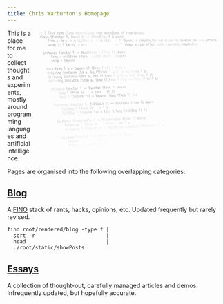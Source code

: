 ```yaml
---
title: Chris Warburton's Homepage
---
```

<img src="data:image/png;base64,iVBORw0KGgoAAAANSUhEUgAAAawAAAENCAMAAABkVqHVAAABtlBMVEUAAAC2trZra2tvb2+GhobF
xcWgoKBpaWlmZmazs7N1dXWvr691dXVUVFSamppwcHC9vb2ysrJ5eXmbm5ujo6PFxcWampq4uLhu
bm5hYWFjY2O9vb2IiIh3d3dra2vDw8O3t7fIyMhQUFC4uLijo6N9fX2Hh4doaGinp6dwcHCBgYFw
cHCJiYlfX1+3t7dpaWmRkZGDg4OqqqqXl5dERES1tbWCgoJnZ2ddXV3MzMy0tLRycnJ/f39QUFC9
vb2IiIhycnJXV1dycnJ4eHiKiopMTEzHx8dlZWVJSUnBwcFPT0+mpqagoKBdXV1YWFikpKTQ0NCn
p6dKSkphYWFmZmaVlZVzc3NJSUnMzMxhYWHFxcWpqanKyspeXl59fX1KSkqTk5OysrJdXV1/f39V
VVW3t7exsbFzc3O+vr5hYWG0tLSMjIzOzs5nZ2eDg4OlpaWrq6t+fn68vLyEhISxsbGoqKh0dHSC
goKZmZl9fX2MjIyGhoa9vb1NTU2Tk5PBwcGLi4u9vb1ra2uWlpbX19fQ0NBISEiampqSkpLU1NTG
xsZDQ0NCQkKqqqo6OjptbW22trY4ODgPZUksAAAAknRSTlMAAwEFCwEGCQMJEQ8iDA8bCgYVFCgd
OzYOIRUUHUIpFhskHRIZNipTHzIvRyJKIjkkOzMxFkcZQRlSPjxJKixSUERlTUMwPS9MRhFDWVhS
Ti8uJGhdRSw9DCdfGw4+J1gYXzhiYCpWV080Jk1ITTJhPFwxV1BJXUFUVDRpVTdPOV5cWWVXY2lK
Wj5sRGBqVW5rNHN4ZF8AAFLYSURBVHja7NyHVxtHHgfw78xs06oX1JAECCShBqiAQBIIEL3JmBaw
6ZhqU0x3Iba52E6xnfzHtyucS0h8F7+75O4S+IjZ376ZWT2xvzdvd7S7wq1bt27d+hWmx49oeXWI
4rfo9fhchBMAXsC/hQGMfrqF4TNR/IU413g1tCYac+2LDMBMGj/ipyk+ZXrCis9kHmwjQFaDf8du
EFsWfErXFAeA6RZi0vXUeAyCBz/X8Bh/Id0iFIwb8OlHY2nqdIvgZTcDwOu7/aIsUSdzuiWoRcWU
DqEwJFkm4AxK0QpQKFEDk5Y3a7REjUoxmWu10MyZYao1Q6s1EGLQQDBwUAky0TDKUdFJIDrLddQp
gtMzNfJMrfb0MCcDYyIkTqSMY1AxESTuIQDEbp2HqM1MBBXLraW3tm7GGMpFlMCsJV4Q/jLDK29E
2fQWBjbWeo3xOIzdGR0UvolRV2SeTsofvDPsJOrlAZDOzlNi3wH3pjQl7L0ZF/aaU1Bov29b5uY2
m2u+2hw0zLXto22zr2Fw04a2WlQ8c6Aj+319x/pgZfZo/2qvXkxtT/EFayGfQz6fU+t0bx+1nEcL
XPDc6ywWvNzBxVtLNIr5w05P4PCpx3ueowC4g86w5/xCB0A6MVL0nPe0dO4stBTySwDGL+1PjecX
sfBFYSn55lgsHS1r947v4c9LMFrBdBYK1fQ0yixRTIdYN5FHqb7bJUIVjkOa4ELSKxbK5d2TKQCs
W6a0YkSinOWyei/Fsb2kCYqGZ9hLKemq+Yq0Jde1c5V9D8DXVj8jfTagfpOi9iW3+WB7M9lsJQA0
64L9wcVSwbNhKbTkglDNB4yHgV1PyjtNhRPhtKdAChy3YXYVnfnzlqDdG5UpAGOIvrAsRaDKPy1Y
mkLUk7e88EZ0LwhQdzly2eMlF55hzs7klGNE88a6XC/gz4ub36XsdEWCyulFGRei8iRCejbphCUT
YlC4XgO9uRAdM2ReHfSGdQDomg686ZKRwunhE439hcFkX9YCqPwefY+/dzi0c6b95PdfJu9vdygZ
cTzTPhgGuJcaOL5E32ZynGw32wCQY0NsuMVesL54ErbMpqCKnIfDxoTo9eVAipxup0Ab3XRDFkNS
sSciRlmwU1ceWchPc6dQ7RYY5UaZtXt3K3G4+0QE2KEn+cKLvG2YTFXv2JtL+mB17f4xoQR/BVIU
ZexkCN1iJu3uXhF9rg2xnMDXQSauduJRvhhOeGcXeACzi01B2MOGs1gxH2u6sOl8mzYosvsvO+z2
hqrB6oYHfY6aausgyFHFXIPwsoFUf58yzT2o1pQaOky2ZBaK+pI9RUZe0FTC52nd4aGQCrP92h0l
T6G7tljeHoyEQz79gZc7F72W8/AJN51LQJHIhIxkB6qWpwwY1cObmPaE+lMGAIdy5WUicWHdMU3V
JIIjnsSbxy26TRO3bsVfAB0gKGvnoBOH9He3fnBZZtoZVEMzQ9BFsdL1g4j2GSMPhX/GD/Zcx4Vn
dc7AE4EL7GqgIB02B4L2OqtVU82POypZDY/KDlslrA6hKZlasiU7iCFpMwefWKHgdbscqnyEtG9Z
mItAxfX2Cy7iJ87nOv7uFsdmZ9Pp/l5jK3OLluk4C265oSA+H4OHltOrrMHIwAd7ZaG3XwRgdBIb
N91OjJpWjSu4QJp8LYbwAiFBLf4KZpz4V9hYGLoNHr+FpezD+MP4+0Mibi5RxBU9w08Y/VW/sAh2
l1ybRxP8Gr89fh+AwOMjjYDfxhF8gmThcJ0cMf5lzr//DeEPTvzafJr6787K1/acH9cl3sdwRdCZ
5V+0lqrwUUOJ4hdi91jwegrtNl0g7MEvWELtPK7xx3FjMT3DmwVQTk/BOBFMz6EsNESexsNGPWVK
NUchDgn6CTejTidPRU4ub7vTLuIKu0zYL4nTAFFjIIK1FkT7pQMAqa20ajBcjY8ELcqGv2n4ZltT
pyGyUqx1hLfY7D0HvhZqaHGTVguIUYZCCp6mCUAtnhYOABMAz4bSpPeISFs80pIRNwifO4izJ1FI
xcUo4qMDvHdtjEJBFvUIzQDv7/q7uhYXZ4Wx9yvh1xu6ocn3C3Rx4L0EID36XYDgSuHp8GVs7yBl
2ztz1B2+7bj3bnkTgPnd3vIRaWiDiud57UNHOV0Pvhn8JjlY2jR8P3VkenORrR0pXTStSxQHPeGm
wpjnSeeYFYA0c9jPADJyMDkqAJY4JdHVRy+4UDRO8p0rusn4Lm4OqVsQWf0q4ORCxtCunu+ccVKo
1tIITwy093axkC5kHnCvQUQmAP8MecUNBFDuZFrEj04v9paLU3hq2yN7Gu2977PDX8wRgKw/3h/R
Vn5DARBHNusw1WxmeaDqm/X15mcax/hIZbbKcG/kzoW5ZHjXk+Lz1eiZ970thAOFcn7zUGV7TosW
gE1ueQv54G5uQrcRWDjFdOdCt4yb40ALGD7oEQhNeoVot1HKrLZD1eWDcYJj8ig6xVH6SJxgQOQV
WnM4n+5NoIx2MnwUiVp7zgq4SO5pzjwj+8t969g0ALA/bD6u1nxTCUVHXzar7Rh0EECYs9W/HLTW
vXFUNHRk948dBWo3LBsonmxjvBhZsHdN6ygAvscJhW0jb58GEFt9cRC0y8XRyIKF66FLL2I6DjdH
o9fiIcVeljf2ngwZA52iMfIdVO446IQeWGs9cb4XM+5i2GWxfDCykO9Vi3+SoCzvBFwxKDwf0FAo
2s/qR+7tJl/cW+842l6uB7A9N5Ldx1f3oaitr6ju2K+E6tkDMrc96HA0OGqzDttwNpVcr3+zAOim
QHoiKW08sitAEeiFwtCdt0cB0NXggRwicX8+HJQ6GRLeRgtukNyrIFiokev0RuXihovFN3xQ8dEt
NOoBfyY31KvXWWiu0w1Xp5PryjHWyFDm4YBEAAohwMwRErCbPVbhXm1yvFpIjlsBaB401TWY5ih+
oaoSNdqKca2mmtwz22z1xNaktVgA5uGh8cXM+oWr+TGXhoJvkWU3FBaxlbqpTGWdBTIFjMabPOn6
CUl/ZrZb8VuIlsetPwSl+I/xPMoIVDzBp/ECQEQzVOR6J5EAHA/K/THXgCnKeArIWnyKyYArhqQA
mw2/dO3jOmP4JxjDL46rFTUAuXPtWJQhcqECV4gGn08OhfEfq9mmTR3JSgxrcb8C2hLFJ91vBho+
XmTqeICfszcBXiOkHRmfEkyhLMyor8eDXxAj+A1eK1T1AUCO4VO0dlxhJRssewzX0VItfsJNEnya
qwvTQfyc+T5AHhLwKKOAV+atwxpIPKjEa48YKMPn8b8HKGXqH9RSRmm5KChj7McV/Ij9GAVGoBpu
oC+ak9WEI6h+pxX2as0gJqVolAXAa7RmqGqzkB7YNDwUyQoYtHK5nrNyMOcJuChBSwKfwI0WdVDN
G6UN3RjnNjph8Ytiq5ExnZ+SVwQK5tKxcpzVEeM0V+9rN/pdLqYjrsqDHbe+PygEnvpok48QX8Ss
C04TAFwyYGoKjpOm7CEBUGdPkQc7QKkO2uy4TYule/YeDYCqy5EWbthOAJi9XZpX0QDJxVuGOnNS
eyIa0Lf2e8YiFBCiE6cthc4lS6HctbKt2TT4kK/421dVX6/XQLG7EdR1nxvjl/tVz+KibzSQejqg
j47a8DnYwERG3x5/1O8LxaX2VwMiVJleYH4FCv13GxuZclKjITeu0ExgSI3kfOfygkAx0oIdB1Bx
/JiOv2vWvtycq0w9O6qsffllAwDS19dWzkpNH4Rsabu8yWC9MHe0/lBd37UXZewsgCpvw1b1+DVj
PwtwULgtbINvzJ882bGeT0c9B7u9uqKOYfYqSdPBRjX2R3XcRiQ0MhZ623UeCGxYi/X2M1mv2921
PtVRw0mV4cKWCPY8iQEQbPXNjqP98ZHtSy0Ag9VRb93j4XAgmXQclVocj7+vEwCQ1A6zJSMptc9O
XU/Cnkh1u7iVcL/37gFn6dH5vMaEEYBwyImX9UV70xMHgOo2LSFtX/Td+frrv9W2VQP8heWRu8kD
kiV3vvR15lsE2tmCi4gWn2eUwf2BiROtufiaazpOoXC1A/5+qBa3xl4zAEy0FIHyChV64xkRwLll
Z7UVilIQtu9LDtQOAmdWZAermkdq6tfJsgAVZ8p2qLGqDTBNoazPgbb9qTMOADOk7HBcgB9uBDn3
4UduF4HRQ6CgAEUZW3T6V4uxxo2CbjIQ0oxZzqc5fOQJnosAggmQgtT4In563L8jvvAGI7vyISXB
3AvNoQs43a5N4Cy2z9mh2LYv1w8azvbY/jYATbZUEpa1qHmGVIx7uT7y0pY8ewBF7Uu6sMDtSUCl
V9nabtnxn59uTUYL8rkkFSORnkIhAkXeitHKzp6z468pwN95VoPBhjuDpra/PXxYA6CQ97ZYA8CX
5prlXON8EHxiBWxmXcBn8bohdYtktSs+8F1nV5zhumh48b0LgDjQ1V3O/2zRAkt0zA3AvpsptUOR
8sLwrtIE0zKBfRzVRzibGkyO02YtVB1ZR58aNXMM5IxAVbGOr5t3musA6IYXjknTHsWTIuDN/ZSs
WQajjuC63px+NdHjOTl0WSyj3JjVuZDHFelRS36pfBiGkPDrChtxe/+JcBjcaRmQ3jLxxHCitTcC
Hgft/GKnfko4JgCODMPVZ6SQSCb3AdQdWfc0zTaYljnuWDu4XVpu0NauMwBk2cC9rX5rBtCztKM9
WMrr3Z3+UYuHbHAwTuhaMhYjFLs51mXLjReqbaR8dvE1GWy733bnq47BhgoAxlOdh4WA8Tq+ORz2
jCYrlib9YvuzJXyW6bvAhoxAI9O3e5legkJc0YMpRW1OTA54AchFqTuGK0udYbMabQe5xCkUrJPg
Xb1sNixXk9imiSzzJe0za705Ww3VnccdzwgUjnHw5fwAfKmyZvNsOAmgbtg2Yqo7IwhOAfNh/Gvs
MB/1PM17dcXcwiNjYiHgvcAVPhA4jACgjfmEs1h0FTKBxmI+z4reR9J4tOXU+yLG7SS4/Ft709mF
2KMZNgGoHz5q6DEFTNnjLA/wfcPr981H46gf4TpGOkzZB/X1R30EiuqLpYqzFBSGYkJK5GNcvke0
5k9ZkANdMWJ2ZxoKkgundXJ9ZXOSAKgZrNH0fX3n/p07pKavAopYrgWzFFwtSL+POZOVMLbT4AMz
PoulHdhqBd/76Fs2PZDhoGDv/SBxPxTOcLsvA4BON2ZcuCKJKPsi4boXhCp1jJQ9Ud1kT9Vhe5zY
SJ2mMvXAbK2EijQ02MjV3YRa1GpRVtmsqV6yljNXZ/QQmx0IRMB7Y/gNzM2xgxYGzi2KjDEl4COJ
45gaCacHc1KBMWklxsBEkVI9k0QmgYlUZIwXGCRe4qEQCKE85Qkh5U2JUisRgFBIFOqL/HTWRelf
4ibSJR6fw0zwD8K1TSQJYBRgPD5DwYnP41r4feZslH7mJwNjuHUNo/hX9DoAOhkAlXAlFq1FOEOA
a/P2uobP3MHWbdir8U+JLVAxHQUX4PG/Q2dmRKj60/i52SD+e2hgAR+FZSwY8S8xHYBg488HUGNE
wCs3wdUMkitIUHFWEInAdiaACFARgahBEMyEaAgVBJ5wAoSlYV7Wguc4vpwbPWUyEWQnEzmRKi/j
gZPKbiJ3e4hs4XlrJQyVWvwP0AFyFUev7yKhm8M/Q3n8vtyH0Riu9DcunEZcuoQcCDBjZFeynoYp
AJbrkaEweBMs52WkMV8UvNFyBmZDC85XBxHd005PLJTCQiGVurywACBTb4jtuHRv+PthNrz+AIrx
UrMajpbbOmzrw4bl42R96YJrLi1zPYN8XenUAECTz7QkitGe4oGyiDq9Yo/raUQK5HpaDgKcp6Cc
PzY3DDoGefzuekW0Gn2+mdbwjI7NPO+FioTdoD+0XnV4PW8s160xLhQfm4bCN9YlYiuDj0Rvk6BG
w+Xh6mMAfPPbkhm/J5dODDCUWQ5WJzPhyQW3rzenC02Hwz1+CQCddXVRAOFoK9OH6vWTwbX287tF
CWCTxtEWq5ch4pPynh7bocVKjm1QSYf3Dct1b7BuEl588bYKAMdl6wFM2Y/We6oCymnqkdaQPF7W
FLRYNweHYVb7HELTyeXeehOHXYnefJzrZCEX9JaCIRADnjQs9bA5x53HFfjdZXxD4a7+iSG9i1t0
v57tKmeLBu4Cve1QsQEjLccJP07CoVUGQM9c30KeRBkPyJGCXQI072x95Ymwhuw68J/r7SX0uY+/
firGXk1OxD2HlAaj3a4BrltX7OLK4yd/YgHAFccsSDwxjMKbW42eOAHzavRVgHgprCt8KV+YelMF
JIdRlrdhnRSE4zryluz3AagrHatNTfb1Z9l72uZsbbailBxZlyPjeKM1nkFFDwUk/MYXG409jWPp
7kfGqKUxg8h0oEnXA8Qc5BAvHdmKr/G783SOHcQtkxJaV8YaF2db1yT8wg+NKBuYQdH/vtsIwPko
uqaRvmNQzWzcR0vPIQeQF6nkiBJRv368SfAf0wXN0MUIruu/LHSyUcY2Wkd9B/Jamot4AdCoxeuD
gtPNY6GTfGvxNhVlJytf0tTLvJdB0wVbgLOG38hy9WU5wcTebH6jTRhSdk3KnnUAqGiuuNQA2qmp
kv3YZrfVNHWUqvdsw/lhw3DSWoqkCICVQETOJ1bWTu2Bp4mCr3gYGdqIxcKndtOFT3qyHnty3FbX
pm0j+L3Rxc7XXtot8iFXOtQbYhMMCn27BHGWQTU0ijL3ewR6Bzq3AMQ6yesqLHJQUYnfPXeV+76Z
6rloAdDhrVo24w+SfvrkEAMyVuKTgdHQhj4/2lgeWcWQGun8RiMbmOiyRMd8loG4GwAJDPRiVg++
l/K++ApJPdIh6GUAuFxPxGOwGEg4QoI5AwB+IRgxA1LMUu+pixgEKzMYdDphSbfExXRWojMSANTY
SpxGMe3kxKLOSWWZAydTp5ODIFPOwBHOxKsv/O4aN4o5jA1BF59/5f7QmaHlxLxOg5tIQ0XGKMq+
vdv6vD9Q3iOZXMjDFnl8JDCUxRzJoOfqDvh9AX8UTuLAJFCOsZ7pq+exVBIpRyrxoDzFf0fAiP8m
yhgDo4AS6SQnoaxcQa9PHUUXqKJcpXL976fxugTFH+X/fg4cd/7JntT9//tE/z3STf7nb926devW
rVu3bt26detPgOKTiJm/ivgkg5VozfiRxYybjEr4z4nzWxTXMUL1uCbWxBkb6nj8wnBWowbarPni
y/19DX7hTUp4MIUfBbZxk7Fz+tO6H5/kj0YzDD/T68I16Q2R4rpCwfChBRSglAclPMi9weS7rIMQ
IkAQAMEMFWnWEqg2zZXfbFebNdpaorUK0FaVqw0lmxbNlVBYBHCBqaCBTE8LLLi7IOcWcMMwPQ/G
GKheL7knZMbcMpizVQLnGoLFxaC4O9Hq1vvhEu+2G8HC/emxyV7q/tYFt66rnN+ZD/Myrrh7GVRP
PuieBp6EdsV8Zp/ld5KstLN37xJA83C2avO4Q7t+/ACKhvVsnRpN64R8VU/xoK2jri37sOrll8ME
gHU4WYsOOxS7SWbzXqY6/YezU+ankRbvbiaFmyX6tAIHoRcWXfeGe2Ziw9i6cTLrOnmUo6OdGedq
/JEEQH1YX5wgi+6JrRNuJtOfnp1wY7E9JPsn3Gko2Ile7Se1ptPplZN+GYCn+3DvfFX7ov5p1YjB
Qvaa9kzvai+b7cSRRc2m5qX9jWlOC0VNNVTkpQlt3zyrrm1D1VfatofPKucqoKjfBqpHoKgaGS5N
7d0PJQrhy7qdev7CG3170+71ytnhtVtzug29hLFeSE7jK/coOTG8FpnuxN39HIqJ0ahzUv7BNZqe
1cVnQcU1hpB4973+O4YyrxEKqf+HH9ohj4YkgFuN7Xevwlc4rH4STk2NDL/Dfv2lw0Lu9aFmOblv
30s6ysmqcKCsuQJ3NgVqbiOmr2wNNcsN9V98fNwE2j0zFMPP3tmLFYHUqkUWIrsIPuKsf43fzvp8
CwXoplicRE4ymB+DGIp/0L0SNoyv07B82Ar7oXj0HMi0uxt/aJcb27sgsbW7WPGnv2NrQyiLrUBB
o4tri/0nzwkANiGTbu+up5AIyPHDOlupVD8cObUDmmOKo3qttlRdV07WF0coq3yIypcEeKhV7zSu
78iOl4ec5kg9cBEo7p01B8KpFvvCo6hHzoEm4tGb9BC4yt1tEgtS0WSUT+DpdutfObt3u5eeN/a+
n9Y1ZqbboZh+BfhHMyF3FxsTx6LzrHctrB8NZTA6izJDBiqqaJWhonEf8m7v+YKlkc9Ye+x2zm4P
tjwBSIqAS9orTUlHLRSkhkJF+2pIDQEqzeCra2r5ioryyOJrKWr3oSIGjSgJVADHEcoAqmc37CqO
FPputG6erBgS71d4LLzXx7rmF9pbh3y4+60f7TN3oWDq0n83Lblpmmf+NI90GmKagbHf8cLfn/n3
G//yKIVKwkcEv6VuqbxdE0E5BjW48SRG8Rn0rRI+iXdRyv75exgIrvSV7ptqyw//lJFmcr+jQ4tP
izVnK9HSBFVBCzTlgeke3HTU+96CzzC06Ifx/eQi+1VDN0tPLG7h0+hU8uOoarZKFS85kGYTVJpm
UvFVx1zVF6QW1qoKqbqe4ie2/epn91NB3pywxxL7Xs3UBy/DYR1uOLYqSPTjr29D1FP8HOdmehFp
lvbr8cM89K/1InVaXGLa54alvRUqyys4T/Bh1sd6yVa/V27Mu/AzyRJQO3JUZ3t5ZMt+s6lF32Oo
qjZ50zeVc9k24Suhre3LmrnBPh7/YN2snvuiel1zb91+llrfT3Kr9RT2AG649okxHxvrei+/WvRx
k++vjRA22hU3hjAw1NUbYndHgddOiv7v/EOLurhz1DVghcK1RtnqdHfvombyfuOGs+VAmKzDTzzL
AhxZ7QhXs01xdA9oGIHK9FLA8tx67ZymrfLxl7iz/uCrKvyDZm54ToPmqpphvNWdcSOk0ATUF3HT
bfUCaz70dnETjY+E134Arq6uLjXKH/SP2hfT33H6dJdraIIi1D3mNq6BLbrii2N342NQOCf0dLIz
TNa0Xpv7kFROBEYD+ImwZ8CdvewbQ5UdyHYAlcsEqk0tBu8AbfccNZV9qJjrqDFBQe7z6rKt8ksH
HA9MI5oRz6VmRJuyU8g7uOmWxoCBCNonM/H57sZyktyZTKYdANfd72tNP19kM1u9OTbhxsw8KLfG
6KJ7SN/p1uuhUjaJ54CB/oiXX2T8oodxUPC2OqheNAmawlKdQbMDbB8JvDqkVA1ZbG8Cdx4+7NO0
UfQNXj16e/9qgDkek2cNy3PjtvWX26Uqe72mlCfVdtx0mkUJvV1UHHXL8kl6aAiA6PP5XFD0Pze6
2OJr9ny2cRHheOvdCQCv3fCP9TZ6xlZmJCj0j+AbI3AvxuMY4OAsDkR4KOzDUO2e7+xq3+StJEBA
HHZS1YwyUloStnmQ7ZpqvpqAb6j5olxdqSkHDhqzwcQRQ4ODElBQAmsTbrxvRegzFM6uTpc4M+DC
z1BX2E/lWYm5/GmKtJu5AegZwMl6iLKeljs1ypQB+PFmbIlJP59Y8YTQ8vpVZwhaXBEYfptw/LIB
t35HPP440k37kunWjdCq8zlx68/BnxmVQVWMShJlYKKeiumbdhXw/4YxBrrFbTU2tnrnOV9mPo2f
0w9gYO27Rf9EV0YexSKbH8two11dt9n633D/nb07f0vjiMMA/s7MLsu13CCHoKAGLzwiCqgoqCAa
QQooXsSo1KPR2qQxTZpaU0NsrOmR/7jLYtpqm96XiZ/EhxVX/eF9vjvHrjN5uynPTnL2aU4bWCzb
X6oAeNyhuBMSIc3OUnsdjjxL+dIsPu0JQOdXB9Zx7T8RC+Xz9pf1ELqLJ9o08osAtKVS0QcJTQdz
q5md4t50ohifnnQ4M+AKbTsOXPtPhE8mxhRnbaiPYaw+b/ZHATiLoVJODisQnT7pOFztLk0mXh0O
rQt5AYchR/S6P/3fEE4cZURDVDFeLGhf7q3a8RO+VCpYdESLjkBJZN2JHBIC+Oih7zqs/wij7Hxx
XIqzN9SMPoVr/ze57jcE+updew7s2rVr165du3bt2rVr164qQgEFgUxhwLV/lyAA6qASVWoR8nZB
lzQ/suDc8i6Bt59HlSEip9awe2rFJfz1BNdvWiyK+AVOp57hTdxtQCHKUOX3Kbe2/Hpc0mhjcgIK
Agx2AbeskG2rILE+l/5ZVV6SzSYNp0kCgM9uZ/GusjWiysTwGpucTDBc5o8K+AWlk3yQMaZUMoEy
JWVUEEVqV1NU7ekhFnK1kNMivVcPOHe6c/qONnJj/EMKgPt836aSC2zzAzRvAt5dyAabIFmQwjqK
GCpk6dR6f7fulAd468p2E95RFhuqPteCUoYq9q3DxwROLzLtABTzjlphjcVzkPjGAxdDm4/Tb47T
AX065HDsiCVlOlQKHocmIaH3tJh2d09DQp44sTfu0Il5fdCvnbB9bJpoh0Qxx3gARGf+QmX8QoGF
JYoqrxcS8jySXKlwFfmp3Mru82pK1t2lJN5JrkejM+atY4tlY+wThb8QV0JSMCmpYyz+qs2f8XVn
Uh5IpocOp3kAQUd0j8qvix45W2cZqZ3yqs+P1WCcZeg3k0ism06CcmWFgIEiZI+jmMzHtXipMaaH
Ao+ehoY75FjcTE7l4Ms1K/msGcbnHKqa76NqKglUrLvexik0RhY0RnnbrdbKuzmXPDJr/VqlJjOa
1lGAUw7VQxLIrzq4Jxz1e16dbO0c5u2Q6BOoooepMRFAMJfzCPIbeSGx/vKbtgxLJ6QPsbiOXMYR
FSHpjAGGM8gs3QifMCB1B+shpuvtZSY5LJsOEtWM+cFNTDWAbC+giptCVbZC4P2sklRFCLKfRVwA
VnanIu9mX7HuS3yutt2dseieAR9+vGWDpC0GipcmnAUm5917i7XGSoyjyl4QYmEAudXMVlQO66Ej
mAqcZVY9q9HjxYLWt0rZqmfRiaq4GiSFmpSa5qcBz22wiQ63IjQ6RCDR1qOq/lbdB2SWQbVNUUUi
KvnFxQMrKyqoeMBofLc31DXsk9nbT4W6jxTPTHCbbozyABzfAvjGg+nC5JApvV5UQ8IKqOLHU4Va
SBJIXpVXnUVHNJ4KnTFz8dCn9FCwXFT84U6lHTUDh+CUAK1+CAyUMcjoDy+Uo+ANqDlawV/DtBqc
y70lf93vPdjssQzf+gjWF7d1w+45FQDOzQCfHtB1tzE2uSigahoyJjCGX1A8/M2Nkyh+D04n14/R
KJcVcQGGBlxmXHEZcI5MaUhrj5XgItN4M855zt6SklQQCqWSnu/1QfFnBV/hd9IycMUbIFFKmcBw
Cd1OGn9IwQpjpQELFQ6XdC31j+AcWTKovrJ0EYXCAJ2GJ80mSJS2Oa0SQHiojSBgxtvrcmjMyeM3
5RwI6n0cfo52F4d0OEfGOJj8aqi3lJ1j4yElpUowBcAEVBk2zfLOxq5GAzQRAmt1XmOKR43Ba0CV
KwIYdneztcEYwdICULc9qNmcstRvznUCoH2PtAxA+MZEG/q68ZawqPDabQtkDjcuoH4Br+kDFL9o
L4fVjvUwzikZwzlaCItKu8ejgGThIWXusRCnT9HwGKGYmPjcdHemVffZo3pIPljrXwZAkkcRgkoD
iJSDSu6r0war15uNZJsAqJ6fZq2nDRUiH7uw+0XEZdmFtX/5i1uDljV56DaLKvLh8MekdQtviQMr
XhN0ckMPZpIbJzC7wMvtlZ7RoDMMlnOw6LdR0ZmIkujiK44mSmGhVLTLiaRFFBOAfjWzDsliZmv6
hxzbOZbqKE9C0vSEUZM/rNQeK7lvW+ZJ7wSzPNI8/eSgeU0DyUgjqgyNkRGcjgBTVqDSJE807e6e
EldligBkKem1niKiAcBH7iM7RUhzPxo2b/bd37ZY5HmpW2pIVh6bPtapn74dE4oLttlBfDSngW1u
9M6LA5K1Ydw8vuHCVipGQ1tjOgA0t9WO9PCxvpSZVAfzDrboKB4W/Z4h3zdiOFpUpygAeuyBLx9v
m5/3ZahcWfoUznXnY4lVRU7+nD5RA0MiuA2Bbrj1RDuHridzo3P7tltmSKwjqDpK1k3x2SkgmQV2
u2qDrkgkGcmqINm9SY0Va8Ur5zFFutYAxRcKDNbdbOi31cmp338PEn7CfW/ANYe3Qt1s/6Pb+44Z
MjEhMt2TJtxTxDgUepC+M1SfNsY9qNK7ES85/YvlRQ4pH2hufjWYwt50GniVWS+LkMQDmC77nJ5F
VhAAmFbjJwIoqhxloDTPjRFIbI7a5pGfmNAxAQgxovI368yjy+crcPVDTiZZt6by1gH3vcBpA85Z
z4+8ld2kdSpyhKqkVVVHgPcNIJZ2neJ2pwISJqL2wqjagrcBv/seNmz7tq8tPTYAYxb0ah8KCA0h
3uWIHzNfClWiH54Y/1KhXs/gVQnOjJARV2lMUWbKYEApMPmcMhXyIuXKTnmyaSAmnuhREiGxnxy+
GthI1baI5PwE+ihgivGd4xQoKaCbiNVrJubkyiJdqOIbG5f5alCDDcDpAi4jhAdc20Q+XsC7wbuJ
zQ/WTGrONAegZIP4YpTB52eTNq482dEuVwPV57XqMbKq3pm8x4IFj5hqG3PuiUVTdC8wnQh0hFF1
mEAgM57IdRxHIUl0rzvpSyeqopOTds6350NVmx6UAXxCDYpfRQhAeLzxNFpHLpwrURnxCxQtPTjn
0eLqmh38uvG9x7MW8YUKnWNPRo0fbSj1hZO0Ns6nDC2BMUFudIqH6hwJCuFokMLupIJdZIwyJRij
VMkgY9HzkZojQFFDUww/yiUg43/XKJlwRpwzLADmBcC6gMtUZhVkzUeoOrKQwYP+JlwkBBjOLaxe
4aWsjctmFcx3FOB4EAVTUFD8wDRdmMYfxrrfEIMImVD7mQotRX1pAGoHOGeYwyWNm16ca4gYYY0Q
eHdx2e7urpEYV4jBtctDMuXC0n2XUWMdMdTf1JG+FgUAZffTFhUA04TbjlIb3k43MkPk988VLdpB
GUVNnOEi6nGrIZsOocoxStEyr0RLL+6Why1yWSqVoITIp7ceyFsmGq2NBDeTQP/7QMSKc3VeI6oi
C3XJxsgD6X+FyJ+7MFin4Jtn6s37XZ/3bPYcEADKCXkMItjr72L5S1xhVMPjtXoNZNouXCAGCF4L
59600acPJX+KQVYSz/tiOMfKHr8i6Jyc9q2n5V/oCUH0Z6LEloDNDQgxd0vn51/q2mfnDADYzbUR
I4Cm5NERXBUe1gdA9lS+ko1k67zJqaQK4Csr1orrOTFEyO6CXGn30bWUbOQewPXsvZmDzU9ndJDY
OLmWJ0IbBu7jqzzoojOGH8NqhMxef6ldsVNQJZUnyzsfilSY5jA97aTweQSWiCohUT6kOLYn1sVS
OuQYKwflyB6mGWrsGeyVbpQ9jvLktwpI2jOU3ulg+KQb2rGW23jWSm5ZOl/MNNx8QCDpl2uHb/A+
XyEVFRYqBA0VSFQj2ZFGkn3uBZD0rjzXVBZIhNTJVef9DCtLANlWkNllrmlTJxBI3u+UU36hetqo
jF3he5fG5rtWtHZSaC03NDe7YDGjRbD1Glmp2I6WQIcKAE347zB/McaK/jP7ej4krBdXw98EUlrH
qif4Kp5Yr5VOkKbtwZfsJCzEneuTckUK3Tuo4fJoK6jLRHyJPS0kdx4ykABFzzjs387rMdGF5HiL
+/O5T28Sua+gkZNZ+mCpqzbxZICqQgEY606T2d1kEySaSrZCKlZkk/1JVM1ajdKJ9KAB5v65rtaJ
2lDbdQNVPd2f3OE6cHXVrX1X512b68XMrR6DZUZlfoSYQvHERMe4cUVatWFGVXc7jm+0taTGGUVZ
hFIMB16VhI5cAEi5d06U8mUwgXG9eCK+DCLgVI9D4tvyp0mtPGnM6RwjZY6VWfsQJOQuBz7OwIYZ
3egEbvfB9Yi7U/9AXRvVjljlsyIjlTrsLoDsEhh2cY5fIJBZI1l4G0FG3reiquEITQRQEIAoCIiS
4iKqxpVFPltunOnvb/1aY7MA7JkLL3QbSqQt2HMd9vnR1o4qnxvFbnuaTWZakFqELxM9nt6jMbEM
RMfDTgaJNg39HjsRUlE44tMnBIDHbfrWTrvlL+sLewGsBuGIPd7iIXGEgIQIzLsxdBvg2oF6W4tq
uaXPCIlBgypVfbOOJI0wHvHQZPGbjPgtjOAcd8WWhuB3P8Ra3dp7Fq6zD8C9Lvhu+QnWbShZcsOx
gfZxVE0/5nN+rIrhgTSdTDFfSj/G+ZUpIVUscuPF+DSqVk307OUZ5ouUL37zUgRA3PG4qChzqHJ6
7BAFgBNFVJGiCEoBklDib6EiuEChAamW10Xc6hCPGu1VWxNUM9P1nWbmvRFz8yywPLP5Hlt7wTc/
fvLJjk3cUj8ezxMAQkfMrS7yCaGtpKUkmoB20aPQkyBTOnyE+WqVBbUHVGAAxQVs+K/tMdzUpUIN
71WBZAlUWVymymYNkQZc0HUTU7MHrThHaxnpjjkCgIXDhMSu2m1Jq61Pp2hp0ZFWHpxPb+JVdigF
xqgSlDLykv3dOzwLlwspGAb9sGSAJ0i5aRPBJVNzCziXHQSfzILsWnGOJ5B5I9mG02wTIQ0anQFE
I/cBP0D/IKCxHXS2j94gB6Nybi1PAhoAYjzVie5hvEV6/R0Ev5tDjsE5SfEmbL1DPenBRaF2YMvE
wz/AnoVaDJQywjiC801HNJE6uWJak16QpQYoKitoqBhRs3CaVdU6GkZYl/rf90amBiNCw1FtGVBY
lkaWjfsuzb7pUd0D3b4Oklt3IKGm+VFyZ+OKtVoSgh8oCGScCheE23m8JopvSKIwjaHVIaHA5CKj
AKXy+0yJc6a9oC8ccgp8OCfoKfQcJCkHPBuxVmNaVD7VAtFH/ttzH99SPXhsIwDUB7NyHX3g3W6Q
b29VvCBfuORCS54mXUfbI3IyldOFCOl/b8RQqfRHpuRq28bKV32tmF0wPD2Y6f/61oNl+QdZICGx
V2k1e3rlnnxSzBG81tcAWU/rpSD0P4bVlgIoA2WiADiDSpILo4qlwfKCGunUGXVkDhM5iCFISqk4
zpkzHMRyt18o7MTHTUKHAxL/PFhfm0JZCGKu0KEPPlPpZsyz/ZvNT9+DxGVDlapue1eeHsweAVNe
OY3BqUFDNnJEAVAyld1VTXmP+Eh2qSKHZdikWNIBtmbYbDrXA0tzk9wG2uSwhj0FC9m6apVFycwC
jApAoVIYdQpwSqpT3NGB6R1qor2tlXPYKanYUHEIbQ8D4nF+i6XG/MKTvYLdVwg4hzIxfW3cSxHb
USMQDTlTYff6qtNTkCuRpXyooYmHfrEgbvWMI5OOx55Oyq3IJ0BzCzDsQfuGSaAvDIb9uTnb/ke2
evl39/NyC9TfuGR0RQDvKZDNQmJNJutOz9svr3c3O+U6te4e7aqWvP2oupnEbiPQ1QMy+Og9xVx/
oxxTK6q4Rb1O/eUVm87g3/via2vX2kwDns31Ns8doLePzqj6NgzCE+2e8l7nEwMAKmT0yrEef7jc
IlAhL0BUTrbstetbSiWwdNvkGCQs7wOLxtcT0XApzoXLsY7yGAOwmEqd4TV6OJoe6G4pk6K77B/z
QKIZBlRxwOSGaUwB3G1A30R9V8sti5cHQPsV8lmfDX630nAeVNKKc0YCmc7rNTapFhZUjSt8k1GD
KvI+IQQ/LJsDikvoVSssst8wNfhgpGGNzDQCujWjYt88Q/HERR8Z4pa7GG5G1fokjrsW483+jAkF
NXzpzLgnxDp8AcA9nlikkLiLUDIhnytysflJdT6XT/l5AO5c7iUTEqiK5krjoYR+fMefcXSE7jlQ
NeQBKQF0WMvGOaCnGbgxd4O39DbyckwEVSpOwS9nAa8VGFnBO4nMaBRrkc3BA9VHXQD72oyPLKME
H1sw2tDy6Qv0tqEqGMLhkHgsCD1+BKJIDJkf2mM0Ixwvztsz8+sCJOSlIGa2/NNpNmYPjJXE/GIG
ErHYHWfBVSof53KiGKROPhhmzG5nqOISAKu++kDx667ylPnfoS/pWvN+ptIYP6gDVPs3DZr9OXAT
dwfc79ff7Xv8OAWJOl4+dKQQ4/zftIHLnJGOs4BqnUwy+1k3CXZHGaoWHRDVDOwXrjnBM1z76+hp
f2Sha/tAoxkBLIM2C3o6oevU1tt1SjNR68rySXZOIAwMjNW65L9MideufPNwBZHuOf+7fum5Ouzm
643+rl27du3atWvXrv2X6HWH9H9BEPBL6gP1nJvgHLt7xSbH3w6U4aKhSfT6H9fjkhufAkN9r7+D
fblsp4pWM8zNN7nWj1y49pfZ/QmCi8KZjhDFj1jZCSgZKOPUr1fjetymFkTHpFY95EF9ySPX23Ch
jdifKgCwGCFbc6OPdL1zc8039i0DM5Yv39Ep99eYAr/J1L7eh5+KLeIC9Q5eYwwye15JWY5Ghe4O
B+YL3e3fjrUJhbKDPtzzMwDkoQPukJKJJ4v64baJG4+1KTktY4YAtefUP+9xb9gG9e67tz/ZNH9B
NDN1+3V4pzUmCV5bvoWLKEFV+7PbnWyBmQXTohr29ahz43gHno5OaLvdegDKjo11DjW51Cv5kJbD
TpZmo1w+mGH5YJAV9xAMKO6J/kNQSEZ34MnHF2nBRP3dHfeetgzfld+PC8CcFpLWmRdP+u5yLyZs
2lb21EAe9Tg1eJfxKhVPDLomaLxdqrqv6wyt/b2kr/dzM39ro10xutEjV9Y+MHCX5QfybffIatuk
ut0vsLHmlyb9QzBIyBaq9KuF8jrNjR1Cki6nuJgY169yKf1qEPCNKYNxpBNtRchup6g5LwABPYYm
Bc4dZZwcVrcJ+NQCifJJb9700PC0fqvFptpbhn7m7s13ur9Bss9dxq8Gl7hIZGTB+l2XsdV6v+79
z6w23ZqxydrPnpoBcM/uzmkeqj6u31h4vPztMsAVeMMYosPCKGT8YxESFnKHitxZbW/90DoQyB3u
nPnadgJFqhbydpbO+XOmNEUVDdhZXg+0t0HoCH2idncMycHXDwBzZlT1DMwrtMYBFdd5h9gVAKd7
13vy/V4seUc+qot0qRCxgtz/KKLZprPcGoX365lnFgDKfQ+lBddQ34a1rWW1D5TkBYzrneNKvxGy
7gSqwsHgtH+eoqqtAGjzGf/6jj5GUhuH0J54OP+egKISMu0QnBzAhPMVuJQUrw2866G8yfuDmKoz
bJLGZD9Oj9Cw3RRZeEC+bNqvN7pmNFwTJDMTwMSXs3MdfXa/+eNiC9/tz6n9q/M0roHM9AqXCWEA
arWdCWDgGcVl/PU2rX8UsW4bvQ+wZLh/P0Ksz983bNd9ZZ3V3OrSzSx1mdf2R+TrUS+g+vRGj32A
10MIc+A5Ji/T9bcQKZhDj3Pi5PUtzzfRDA7eNFhgJV3vu4CGRt5g1hgVhCigVBCA4h/HttQwHf8Q
lrLjej/Jv4gSHjKGN6EBhjcpjZVraVCqhJJdDOseozceahkA1vLJAMwPrx/a+J69O39K64riAP69
976Nx4OHoCzKA0RBARXRICIouESL2rjUlUQbJRqNS6KxMTGaxHYyTW07zZ/cB5jW2KRNurfyGcfn
DPKLZ47cc+72wXhfvYDLdid8KLJGqFs7FPAuIx68z2K//JlVMY2wxFLE2dRaiwvkgkjVO4oAgLlq
M4y+MqPiQyUdBly200hRFNQQGB8ZcHJUxjXVxdTrtdCx/lYFpgERl0iiyDEAo59331E18XN+YISG
o/Idhp+xghXot6Ko5bDQgtkWVHyg5uO2mntrfcbGYYd0zx43Qtf41UongS6WgHsFT1cz5KlhPjtd
W3BlzQCoyzTopIUgLlFTWsJaurB1VRFvsLti6ybC2dSOjAuGPG8O65Ey6tAhjsKo+ECdK88nz1ZW
jhuD9o5767byCn7bxPmLGcp9tvfIOWDIdvkjqBtQsgHoXN9+2o50BJdw/a2tKQDSd36w72ofqYut
lLvBZBMuEFsldIVQ5IkMpvloNyo+1INGPv88lxf6ek4b4tL3zeUD2CmKSovh6xkKdeERcQuWgmLl
oNvpnoshNMjjbVR2OjnosvPA3KczI+InErojb39o0YACwqGI55gAlwkfSbq6XajqHkx0JJOOeNep
93TheOrCjS7AmBFNdiA2NJugGQOUwUAYuvbIYCtiAbwPY/gVDO9E6bveyLfMCY02lNieVENn/Z8c
Avk72PLoGFvZPtiwf983PnHfjCJH+YHbj9DVDhDFbYWVAHI5s6jIGDzWP1AWK1ZcduSH2GQnl4OV
6aJ1Oyhp7qSUMfD2GlxRxAHO12hTjT6b4eAXw3i/8EHbPaj04dtAhLsilC+VX/zqQzfMjwTm5JxE
7hKlLjcHnXUv4MXWFHT02VcxbiJTjeb7lbYHYJ/FR3LPBKFjrRQX9d+548QllFEUcXuStPul4t8M
e0R7wtkVS8jlankUcz+kwjOPCtWBQFosLGsEAIutGlD9mEJn+ZJQjtsyWJ6acFUJFh5lhMO55g4j
isydkNVuCe8TdpePjdRcuIh8G+IXe0e6/SMnbE52+Ucj2YDSFBGhcw8waXdgef5GoeAJeiKN413Z
KgBSwQXYb4vZ2NcPRWvGl7E8CULX2AoYxxl0fJMMe/rFTez9l8/p/EPIcc6Ay8ZvEhQF7FAevzKV
OkcSx4sCs6HbdZ0oSzJ01oEZzflwRkHtZwwXTWcxkxoYWNxRI3NB/zwb6GZpNbhDATiLeTEo+PuH
0v3t2tPmh8KjZei0FNC+K2VbZgtDgSH7s7bUEHSGQQn0FYeiaJAfsqU78KwRV5QlTqosFiOxNDag
odFXLrTuP2hG0VA1IG9h4tWLV6GBLa1XL49Ja2tv7cBcVoBOTYCphhuMDPihm2tt/WS0vGKG9Lvu
zoxEhB9CCdPnKNQik9YSDADJ+IFYl/PTYGrmYVdmd0/ZCUHHRSQ0HCK9fLi3FbY3pR4PLqNIY7Bk
GIpsHtSmUu1k/MrOtyTPco7X+byjryfpHc451qATHD0Cir7uAaQM+SKkPe4cIHvt90lWnl6C++nm
QBg64TMgcOOzbnx6HTpr62B2DkWPTL2b6abEAFfwfMbdEbUg3HtOlwhdbTGFguyOJ3rnMLKX2nr4
SEZRLAjSjsYuVZEVd5dny0pQxCjEMEEJLX9xV7fSGqPm18PDeamhLecbZq856OoOUFJ9QIHHlv1n
seHOgYVY596tVeWahoWZRasTOv47jjwh82EkSsESFhX/Nej8exG1dTPxyUCkiSUGZ2qVTWBxcF6E
TorIYDJqRZNJGuVYKMUoigQFF5j2rm5EfkVPDVYc8bxvw3FqPJDul3sYBwRFlgMe0Ly+r+yTYzsB
e/Awlo2KDwk8n39SzqBvp7F440YMTdO4aNRayzjGWJPCwDOJggKg9F0187VBinegciVY71Cfw4Qj
f5zr8ea9LyfzRhS9GXRM2TE1Pt6+FW6zhzNpzhANqlQhgKpwb1VJIxzeJXQCoLIz/89z6wDV1Q/W
qqs79uvWpxpRYuBRQqKEEKr7fW0eKqHir5K8h8t4nCNTqPg38XpRUVFRUVFR8RdgKnfhPEu1HRX/
AIECtTJ+QoJU4pwcLqntt7K0jHPWWR5gIigny1K3FRV/AUopdHJaBcBtQtevAtECfsKNC+6nTYdU
B8ZARQYd9aSuEasG3agCaSkzGJUiNzy4m1j1ZPsr0fpA/JuNlqLC4SfOoTkpxXDZYTrdBUBaagXA
NJ4JCO7KEnnFgbQoFDrzFsQ9AuzGUs6IpqqDidI7erN+Is4IAEx3R92RT5dblSfy3a7IIrSRzSeV
ivwtRCQ4R3UAhPKduDscAHGGQLz7LX7ij1Dsxn5x9Ht6jlI55qHqDGg00yQMPhyR97JH/NYylK1o
EDpbgWIv3EJWU2iJctlVT3crdET/Tpr8AIgWyUTm23tTM0uJrukRhL91+SvBeotdM+LczpMbHui6
XkCX6mIcw6f+UXTfAZwBBToaGVgVWUHGudCQh5WeaSsXC8SCpgGO7cgZs5MbtD0U7qpHGnaHdgsM
gKi/SztUmBKAuykcCkR6pykAXjMB/WHoTDPaznTUqUVHVKspAZa4fl3E/wGPDxD3wde2ZsQFt1cE
gPIAlQh00pBTwLlWO2BZ0oSqAkPznb2W8Od3uU+aPrVynzFENiO3oSMFiWLHA51rZzDrlhMvZADq
QGQxZbV9Je652Q2psz2cnZnbMiZW3U/QMnStm0FnH8FuAhjNEtJvtcoRq8KgC88B824U9av9YlQK
kesplfopBJf1f9G357+ou7B1dQHvRPMNyDv6GjhiNtgaWwiqxxrt3z9rvPXsmROZoVkCwJ3RFB5l
nofd8rIW1MgrF2JKMMDExZjnqGtGeqGiKTpYQNGWFdhMQSf3J1rn3JGYE4CzIKI9JhbEowCiwV1N
UzUtchhZJNoqF4umZOjYoKC2AizFIIc2Obm3HCzmBD2RUSRR8r/s4N+0gBLCg1QR+nLSQG7VGYjX
54XBMVnl3XYQ6CwvCTb6gHjNWs/wxsZa4/171ex+O+mYaHuB8WbQ8lI+vOEciOyuhdkAN5vAmCKm
nXezj1RNfGr6IoCEx+qk0AWXAeUQOubxuFrSbgode+GGlM4MgaSH2FB6yBqJ7frDAQFikGOqlaHI
/R++EeuPqJmY5O/lJuoX1nN9daenU1U5x7jh9WRyITdcvzBRv++AznDmw/73G/tTDuvx2rbhtP0+
eDw4guMBvqqz30OJcRBvSAUG4w6+tDV/B1ua+6yl3/zUPTA3IBjvhkyD2qwAnS0EeEZ+sTjXLALM
yQDGQCmtzHtd5D0lNS8tL71ntzj4jgGDJV6f9NXX5yZBx3Px/PlmINS8FkjzBj2rySPf+P0CQfsE
Fu6TiZvNDpSQAoDDZujonh9Uy2YpEgVh88mMORaJ2EKBZUCdg6DKFOdcKio+An1pacizvLctd2yx
rPDI9XQ4HH11w/e2QRwOQwOBrm6Cv/X6FrjXa2e+M8tEjeMg561a37B0jj82mO0oG2EgK9UokkWA
mESAMnpl0+CvcFxHXpqH980kWU9WvFXbbY6NmlzVhmHd0WNJxuMWFMVr+HEfUNPjaFgzyA1o9FWB
CBSU4iI6fhO/iViv7PKxP2rs7HQqWXPT0ZzM1cE7XFPVV19PvHwdb/A1QDBaeBQt1OCDvAmebMB7
2Z75UfG7MEGi+DjCAl9+CqCEx7soQ3gvJS0TAHQxXOnY/VksRgmA4MNlZHzYUk7KZmHj/oGAS4iJ
A5/24X2WnyoCAOqxRv4Xpeo/ypffh66vtPWRrgwPC8kGFPE8igzfL1Sh6MBGV+q1lWrjzWZiH7Mb
H2ds0IWbvryJ3QwuIbvR2AiKbphQJIczV3ZXwZ/G1wdQCXA8BxpuJjf0AWDf2kYHesbiPHT738dv
QsevWBHvCa6k+24f4IVPSHVa1gkAxlln4X3KcElwM7AqQbc5DR3tvx2KoeIPqUu+jBuS+RzfnASO
4y+/ORs+2/Z5c97tyakHKJqqR8l6G9Zer7e1bdNjMtuIofXZCQEAlzl8XCV8JeOS6ujupghd1wmK
QrtDaYI/BRVFylGUjPqv0Nkn/EIOwhnJTd56CeG0at/xMpk8M+ROtycnzWccdD4HSvYdMD9lEFYw
Yemsh/ExMRsANAyZx+vwYgHvQ2rLD45jH3nHrsRJAJiMS9iSh5yMoiTUfZU+CUmy2Axsy5GXRppc
8DnyDXVnPQ5fvv7UcmaETo9mCdkQ8JUZiNtf1RUD2L41Vnq92n5kNK9L+D0ox1FcMroMGo5xAEzp
EQDsMOAaTdGf55XhXBWpaRNFpuii3N3ruiqVOJ+0YNhR/xzf5Cz67Zcbx230fs9G/Kxm5XQDRWQf
ZWtxGKsAwgmEEuDieWmU4/F+hEJXq0Jn5aCTwgxFTAsxXNIbBo2JlGcMtf2AU40lWj1NzsCqU4lG
TdB5Wuc4KSJDJ3pcrNY0cmVKuf0WGOJJL/iefVT3tTU2wMYZjRaycovibRx+FW+2EehUAW+5fWMZ
OldBBKC2QKc8XGXQcYMcJ1trJZtLpkqLFUXXFVjTh6p1KOU0tRKkwpHAzny2W+0K1c47lyh0JxJo
tLech4tg0yMnVya1aHmYftlx80d2v8nXwSro2kO4iLqPKGUy4ccUkPbwLnTBtIqilkxA2UlnPe3K
oTDYlXJCt3kEuMNQ3HKCDcpSinmC2rzW6z5pNa3SfhN0cyrQe4IiMYraTXH+Co0yLiBVOEcIyoSe
5+Uf7TYy1TeFX2CknEGzZmZTbvO0yYYL6NLMblV6KcpPaeAiHo0HIG8dyuf7yCUtGBtkaqwlap4L
QOdKU3AJKIqUNcWWsWlSg5pJ/TZkOumeH10ahU4NAa4RFElRSq575v8f8/gfoHG2Brrh/C0ADdtt
XuKoeruHQVAyscAbN24SW+NNQ3P1PdppqfYJs8+ObE+yFuiqx4NcsOVrMx6koDMsX78+DR25QYjG
L7X7HqLriGoCdJy2ZS4FOAzNHc0ezSmxUFDVKAAS46DnE9O6E5JZuyavrkY1k+mT6dWl6esnJxJ0
rJhZLpQwCkm6OgtkJh3nvfbmYmIl83nf67q6eiNq6ktB5PfzPTboDI8NgKPG+PqL456Dsdhauu1m
D/+Kk7SW22MosnNg7t0O1GcoAHIUCoRR9K1MDuHRLBlmGOKXbAAoF04vQ2eIobMl1RrbDaddaT2P
itQRQBFhDfmBLhfkWpljEClj1OPHT9iV/M9n+2J7yvB8ogaTz8Fvr5/GV9byfR0dGyR5b8wLHR+v
oyhabwBq9qvut/dNdNrZetBBxvghDmOZyCyBrjqMxoBf480ZBl3nUrQ8jPAoGIlFPQguycFEthSR
YJMmQserlKsdlTnZ6RzVOIoieg3vYfXgirP05WwNeV/yVs0GDMmqbcdpMpmUanL1wzU1SRT1taEk
rj8bhrEx5Yj7nuG4IY6vqwK3Yeth5iro6jLwBhbvLiw8I7jI4ga/6BFAW2TUOhmKzBwuIRq76vP4
H8CSgzcJx/5CHrfWq9r6jn19+b6ejvjUc+NLC3TefZTUPQeMx7eGe+LDvnVHjsQfjC9UVwP3Ho8Z
oCMKz1ttMmm2U/wOrBKj30YOQI6N1Q5yfBuOmj7HqcWQH+7rW2k+dWzw0Fmeo4QMt+O5w+Ftrqmz
jFU3QDAbCCX4BVr5q/9l+AkLmo+Pfag7nayKb3d0NKDDtlbfZkz6LCghKBNu443nlW2t/wyzABiN
BCAEF60Y8V4WCyr+TeqqUFFRUVFRUfExJBOjIt4YvTKzV/9ukoh3sfY62YiEc6YTAlDGg5mcVK6t
FHV/D3YbkAPyhahswrW560YRpW+OQqZ+P8M1BTqTFVSNXvdQJTqN3uvT1lBv5WqnvwcL8KDVQYAy
lCgKXGEmMdXjEud6pdrrHgaATp/IVFxiALglp9zr6VasIa7XqipQR7qjV7L9/pF4HiBVBD8R7vko
3sKmpjo6Kcp4QILEeMpEjsgydapWehRsIXUxoD26XO7bL8NsZ6KUUkWXalU8o6oCHfmRvXt7jZyK
4wD+/eXknFybSSa3ThObZJMO2TLEbMYZl9EdX7ygFWyELpUpZRDmwRGkFEXog4Iv4qP/sZnpqlt1
veNDnQ+EA0nefvxOcnLO7+QtgI7eQ+fJO93fJXt75ieHT17ZN2E9PDjYBeuPpRWgn3j4iWgFnpGe
Ncb0SqAox6J5zah0dcyOHhbqa8Pe9OYxOzgYWsPaLO03GX2mDGN04pfBXj3sSe/0cXl8eHz85KMB
Ovx7BXjnMTrKxx99smeyjx4P9nR2SBgMzP/vXu8/kRgT4vfqR/KQCH4DkCG2p9azkYNbWWuo2BBn
DtrGIvd8zBqnNYbOTHuUQA8OGPXNcezvB84jnYLD4xE68stMek3edoeWyZT+gN0WuX7YBz46QEd6
Z+8JM9WB2nvyinSgQjrQ73tmqQ7+iDiZvBtKP2eKRlphw01WURHMpfZk7nwRfk1GADTzKwMdYyYT
AHveNKVVXaXYOLvA4hQoxicXjTGOgtHQPkzBZfPYGOpBvxGBUw8wGjGXo/NgiocjQB9yKX7nqeie
XSo6igLp6T42mMTw/yrZ6wccP5qe8W2mEAkOYTmQXYEN6wQoV1dGeLKKWj5Jvw7f1sp302RSRbSg
IPrCn89pRvRtXoXo8JDQcaqyLChtPGy0PoyQU+MMfevKo1a27MdjLk2nR/Ywfsl9+XAI9fiQzE8G
hI4YQpEBsF1l8Y8kJjhk14DteXTz/olenpzYXnBSqmGz0iZeQOjQBxqyiXBsKYxmybvaxAhn2heE
6u1rJw9PThvfnvC3bQrWixwb8xQblVcuwrWMreIadKKhbAKPtzXkoWdRwWH1Za7ICjGmAtLm2M1A
vsjNNwnOPntdjE9qYX1QMN1anC0m2pvWVxIlM+MkxcbJpjiSww8mXhrOrEm7XuDEAbR5e11qb0/f
vnibspVjNLlP6CTtnUW4W6QDe/TX8kLZbRZ+x2seAj9uy29rDVcjUBN8bnyBR9qnGqJJubCx0a6h
TYhf2VWAyQR+WNQIc2jBbG7MmpkThj4oK5GXEUeHBP62viXhGenD3i5Yzxvc4NDbO+P68ZvwxsjP
8KXxuubl12vrYlwuCmxEITCxu+a6IbfhWM4XZGiAYRCI/41h2YuJo4e6yrHF3tEVdPRBb9cnbihn
rPclf8Mejl+S7DePRPDozeKh5aZ0+ZlF8cjCBnewDQr9hcjwgvBbvCCw8CLSdP+zEeIHe9hghwMF
nX3F3BX6b8czwZE75CMnrg0OxSBJQMIf4oywJXO8yNzAb/HXxpVsiSVVXi03rXynoGE4YvVRn6aj
y9uU+hAb7LG5K2z9+wuQ8lmFDS2g/Coo8QvczgW0hvAb7FMttDzV42NXSiO5kfATuhkRpPrpgvWe
6ug4T7dX3Z7yZPfw+tvSIXF0tJBffKdN0pKvKV2vrHXoEQBq5w1R6N6J73rt2QBotkrIo5a8CGnr
eYSfaVOvx5b12Bwo2BoydMTgwROBf0QYJDTcO+6NhDs4cQjZkNzSwOI6R8cJJ3MNnSjgzrvnYXbl
NLkRkphRlqHjGKsIpxmeI7xslQLgoQ2a0/V5XEK0juHgeSTvD29c9ReDLfaPCw6KhJwM9400+nYk
JHNk9sfHRmuogQg+qzFuPDFbRBQaYxsbz3ov+4pw9bVHVxepT40kZivPR8dbeRX8EM+hIomM7bUE
yLzrXF5z5F6t4RckA3+F9N4LBtASJAIXhA6ViY002Z5O0gj3hNo/iwXeXIp9ywiMUB67DQV5PQeF
nnE+84I5NlqBrdBBmwFZeb5CQ8h8MtDx0+wafvbCwi9OxMH/lR80MROoFUBSVVVhxCALayqjWJRa
XZLRHQAo8gnnGUfHIf/+rKw76gMPXfCyvtLGbhAFh0Nj2gI0vZIDQ9aw4efYSnwUIcf5ddbytQby
vJQDIH+Z86rA3yL/nChM//XrkMoYV2SJ9D1sKD3IHw32Mej13d7IMsnUa712yiWzPEeNjcRHh3yA
KkLnokgvcF/UNTBawA6kce42x2gsOZevCG48dt3guCZ0chdbFMpkbFoicNxF+FvE08N9PKMMmcSY
zvYfy7KOB6z34XvomQ9ks6cc9Hr69hYTsKZAbEFiem85rS1v6bnWEjyqokUa5Rwdn4DbjEq0/N70
g7CCWHU9kFffFHT7yTWXSoJWFATbcHAHMfwRSnDHosoEnsNJEMkOtsiy2kha6gwd7n7WY2x4IOvv
xZopBuJSmOKxC3a5Tw+m/RE6opagjQBdhzCtERW141uMnAUg7Mr27Qu6DRGQEjpaFN2fzIJ+oEoC
kFRJ+ne2sc40PE+sfbJcV8vjki8090L2PLeoawcA10a1GHpCxOZUBcA9C+pQAzswl/2+qV0OTP29
JaBMe1Zvj0kAeCxDHKqQl9B6Vu24Q3LK0uUFbT9Vaq7B0SEOKfm/DtYsL8eGs+bWqLJwFwc5HB2K
Ug3nc9wRVXS9ul4lVe4XubFwTonWRloBcNqCILzaoP6hjM4iBkY23Kke08iUCpkJxeTY102KXzkg
dNhIxf6SqRYgWxaRQiCHwLHzo9gnbBged9xrJmzbcIzUFilWvFw1ctZUEgAqF90NX9vo5L6fOejY
pzxLVq3hq9eGL3zJ01DFUxcAl+PakorSK2OBjYtaQdyHFj++pOWhSg9GutonyK4sqQqTsCHf9+n8
3yPvveC7FCkE2SV0xLiJCZ3EAzCnat6cFrOoNUJpbkcZtIZWETp2ND/HaYKO0QXLwMYp+YmXJXOa
X6xozusLWKlhEDpcuHLtWTLHLcuVhAKwLjJc/R9PE7/I9DW6XSUjy9SXWEyjVobXjqkZF2zs1RyA
ZM9VbERzDqy0ZJWWZailfijSSKsgh6ssQidL/AiZj46W+X6ODs2T86yqsnmW8Syba/0EuEhzwjNk
7fqwP0lcvnrJ2CNzOh158aUpjq2hPaZhCREIMjwrKNDhLWHDCQkoL87DtMjqyMiqKE9pJcFPtHMA
XZtlyBI8L0oSOidNqyICJ75bZfFPPBLAkQxJkW/k8dLzx6PAigvAHbfaeFFY2Kgc3LY2pMLXTv3k
1J2vE3uVVZQ5oGqeoEO57SA7x2/xdxWu/9yxC1wa0I77xyIe1dpYCNEfArLTyqPYdbGRWtjSWtKq
0ohs2xBrmSBIBf25TKH/66v0vyk2JcQFzo/lh5b8qETsPXWVY8LyoSf4T7PHHLcshmdovXvW/OfY
5UBVXGC/rwvsMUhMEAh/TNsFa2dnZ2dn54f27mW3TSAKA/B/zpkZLmNgBopkwOo4xosuqqoLy2LT
F/Ayq1ZBVd7/KYrjpkrSi9pc2ijlkxG2vPx1YEacGWaz2UNoMOEa9fPw8hlzW0dbja/0mgAwg5l0
7Oc59N82ahx1Hm4cCXdYpZHb68UNqqu2ZLYVmcpOn2pO6ylpAhFuqR0muvY4Cx1pSohUAp87TOhi
a7Wp6eqrN5fW5ipPXG+2oMpXFrPHYt99xG3J2RhqDUBrDUoS0BjG626jtQN8PSbBBtqaymDiLwG9
TjDp+4tt0sd51fU9daSrJHk5LWR/HRvcVlpc8xpHdLau31F94fp1Pbr1erTrujtVlkF/0SVUM9bT
v8F2PSb6koBgMaF1f2EqqowlQ5WHsckLbIB+Kul+yHEDvSKAGRCVawDu1bu9xkm3Hk+ZnJ2d2Zrq
ZDqIkrobKeCozpGsSeuaEJynzhDhqPeAdZjooLbUkfWuyikxgJ8r6yQTfKMEP/ShOIhQbESVpMu9
yl+9Vf7VyuL9RUkAOOkYk49dF7xU7xIAYV3XIWAKC8GvbT12CBoTdwGqAQQHH1xvOms1JklyCmxC
RJiHFD9wUPimGU59aFGWgduNmPNzwmTYA6WVfbZQpVmQ0estVKXfu6LCFdriKLF5ZZKLjgDkWxq7
NYUkkHXB1y70bwhHwemOgMQD5OkqmWs0z65+RTIFObSKh00affpQ8KZp4g/FImqbLGlKtcJEfR5S
2fJK9rwybwD0K7hLrPr88npadAqrtzYP7lQoNbngQtDWJ96NY0LOE45o3lv3nmT3ieS1NPyBBOqc
EfNQnufZfthDr5rNggHIZ2ZZcWFWdOyP1bF/y5jqytEKJ4G+6/0kgKDnUnlM/NrwgpqkbAaWT4Jd
sSnakpusgbZFHBMAXsh0pAu38GUeFYNCuhd/WRFyjSs0d7r8Fa8VN75NmYsUC4XNUi3UApt4PxQ0
NI3H5DICzFKREPO8wf6/I02hNnm2yYZmiWizk3LXxiky5izSLDHubaws4ZqeR3ePIDukkcSI+dEL
JowuGO+dtl1PoZvntc+Z7ZKQW+rQJZx/pJezNOo5iiLci7JpRQDMtnK+R69zDxv6fr4QPhUNlEXE
ESLi5U6laRnjNxlrrbkez3ew5Byop/mh1FM4HDYq3ZR+aHZ8btIlb4R3qVniN5lcKcGk8sCYV4mx
gK/yOawncNiINNS2WGm0SloMhCjlVuMPeQK0IT0vb3s6UjAVQ9GiEGTHkFqDuNTtXBnP0cAoUwin
O4kHNVCag0vaGfwx/f+8kPZfaQXcFi1zmyJSEXEMMH4Hk8ZNdr5RPTXm+y5rU4pwkyPChJTB7Jlh
JXR7EJ/7q7NR86Pef0wLwJHGN/K1skiMYUyM4IiNUfOI8GlIdpDvNpGMRXCXWgpHaUQiUcQ3dp0x
0dewKMLpFD8wrHn18c9ErRQSIeNoeYiiNGVMVLQU3MGsUpriMiJCmJDCkVFKxZjw6bc2RhEegsA0
p/Qj0nKZlXpnpNW6pSzDhEUy3MGihNSSzHKZCY7U3dwZRxSzfkjNMM8h/QS3h5RLyiJOmdLsFJZk
kmncRhGDhO+7HxoDLIy7WL/wF4p/AS8w83ou4ct8AAAAAElFTkSuQmCC"
     style="float: right; margin: 0 10px 10px 10px;" />

<p>
  This is a place for me to collect thoughts and experiments, mostly around
  programming languages and artificial intelligence.
</p>

<p>
  Pages are organised into the following overlapping categories:
</p>

<h2><a href="/blog.html">Blog</a></h2>

<p>
  A <a href="http://en.wikipedia.org/wiki/FINO">FINO</a> stack of rants, hacks,
  opinions, etc. Updated frequently but rarely revised.
</p>

```{.unwrap pipe="bash | pandoc -t json"}
find root/rendered/blog -type f |
  sort -r                       |
  head                          |
  ./root/static/showPosts
```

<h2><a href="/essays.html">Essays</a></h2>

<p>
  A collection of thought-out, carefully managed articles and demos.
  Infrequently updated, but hopefully accurate.
</p>
